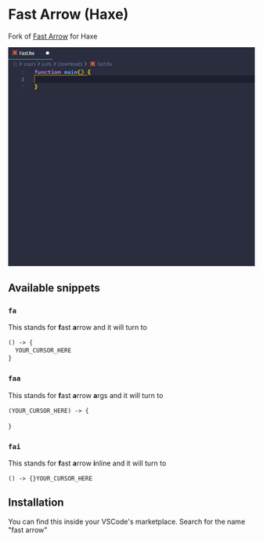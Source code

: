 # Fast Arrow (Haxe)
Fork of [Fast Arrow](https://github.com/vinliao/fast-arrow) for Haxe

![gif](https://raw.githubusercontent.com/sayofthelor/fast-arrow-haxe/master/images/faster.gif)


## Available snippets
### `fa`
This stands for **f**ast **a**rrow and it will turn to
```
() -> {
  YOUR_CURSOR_HERE
}
```

### `faa`
This stands for **f**ast **a**rrow **a**rgs and it will turn to
```
(YOUR_CURSOR_HERE) -> {

}
```

### `fai`
This stands for **f**ast **a**rrow **i**nline and it will turn to
```
() -> {}YOUR_CURSOR_HERE
```

## Installation
You can find this inside your VSCode's marketplace. Search for the name "fast arrow"
